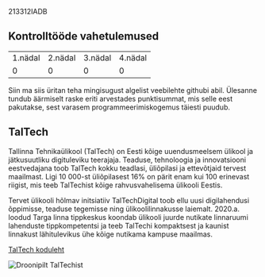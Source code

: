 213312IADB

<html>
<body>

<h2>Kontrolltööde vahetulemused</h2>

<table style="width:100%">
  <tr>
    <td>1.nädal</td>
    <td>2.nädal</td>
    <td>3.nädal</td>
    <td>4.nädal</td>
  </tr>
  <tr>
    <td>0</td>
    <td>0</td>
    <td>0</td>
    <td>0</td>
  </tr>
</table>

<p>
Siin ma siis üritan teha mingisugust algelist veebilehte githubi abil. Ülesanne tundub äärmiselt raske eriti arvestades punktisummat, mis selle eest pakutakse, sest varasem programmeerimiskogemus täiesti puudub.
</p>

<h2>TalTech</h2>

<p>
Tallinna Tehnikaülikool (TalTech) on Eesti kõige uuendusmeelsem ülikool ja jätkusuutliku digituleviku teerajaja. Teaduse, tehnoloogia ja innovatsiooni eestvedajana toob TalTech kokku teadlasi, üliõpilasi ja ettevõtjaid tervest maailmast. Ligi 10 000-st üliõpilasest 16% on pärit enam kui 100 erinevast riigist, mis teeb TalTechist kõige rahvusvahelisema ülikooli Eestis.
</p>

<p>
Tervet ülikooli hõlmav initsiatiiv TalTechDigital toob ellu uusi digilahendusi õppimisse, teaduse tegemisse ning ülikoolilinnakusse laiemalt. 2020.a. loodud Targa linna tippkeskus koondab ülikooli juurde nutikate linnaruumi lahenduste tippkompetentsi ja teeb TalTechi kompaktsest ja kaunist linnakust lähitulevikus ühe kõige nutikama kampuse maailmas.
</p>

<a href="https://taltech.ee/">TalTech koduleht</a>

<img src="https://haldus.taltech.ee/sites/default/files/styles/slideshow_wide/public/2021-07/Untitled_36.jpg?itok=QNH9EdVX" alt="Droonipilt TalTechist">

</body>
</html>
